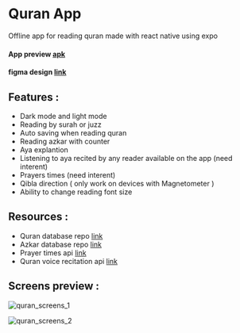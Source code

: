# Quran App

Offline app for reading quran made with react native using expo

#### App preview [apk](https://drive.google.com/file/d/15CNykqhTNi47hKVfvg8qva_q5i0RpEc5/view?usp=drivesdk)

#### figma design [link](https://www.figma.com/file/w0wbjGuzcfsZL3GRTX63lq/Quran-App?type=design&node-id=0%3A1&mode=design&t=jZF2fH9pWQUezzEU-1)

## Features :

- Dark mode and light mode
- Reading by surah or juzz
- Auto saving when reading quran
- Reading azkar with counter
- Aya explantion
- Listening to aya recited by any reader available on the app (need interent)
- Prayers times (need interent)
- Qibla direction ( only work on devices with Magnetometer )
- Ability to change reading font size

## Resources :

- Quran database repo [link](https://github.com/Abdallah-Mekky/Quran-Database)
- Azkar database repo [link](https://github.com/osamayy/azkar-db)
- Prayer times api [link](https://aladhan.com/prayer-times-api)
- Quran voice recitation api [link](https://alquran.cloud/cdn)

## Screens preview :

![quran_screens_1](https://github.com/obeim/quran-app/assets/56155793/ebffc992-abd6-463f-acc3-3fc37369af3d)

![quran_screens_2](https://github.com/obeim/quran-app/assets/56155793/c52117c5-7cda-4136-a308-3e9220b9dd7a)
